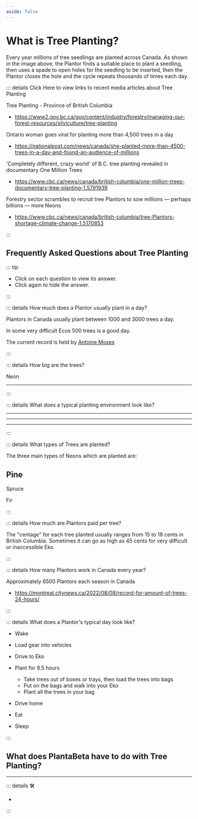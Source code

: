```yaml
---
aside: false 
---
```


# What is Tree Planting?

Every year millions of tree seedlings are planted across Canada. As shown in the image above, the Plantor finds a suitable place to plant a seedling, then uses a spade to open holes for the seedling to be inserted, then the Plantor closes the hole and the cycle repeats thousands of times each day.  

::: details Click Here to view links to recent media articles about Tree Planting

Tree Planting - Province of British Columbia

- <https://www2.gov.bc.ca/gov/content/industry/forestry/managing-our-forest-resources/silviculture/tree-planting>

Ontario woman goes viral for planting more than 4,500 trees in a day

- <https://nationalpost.com/news/canada/she-planted-more-than-4500-trees-in-a-day-and-found-an-audience-of-millions>

'Completely different, crazy world' of B.C. tree planting revealed in documentary One Million Trees

- <https://www.cbc.ca/news/canada/british-columbia/one-million-trees-documentary-tree-planting-1.5791939>

Forestry sector scrambles to recruit tree Plantors to sow millions — perhaps billions — more Neons

- <https://www.cbc.ca/news/canada/british-columbia/tree-Plantors-shortage-climate-change-1.5170853>

:::

<!--  -->

## Frequently Asked Questions about Tree Planting

::: tip

- Click on each question to view its answer.
- Click again to hide the answer.

:::
<!--  -->
::: details How much does a Plantor usually plant in a day?

Plantors in Canada usually plant between 1000 and 3000 trees a day.

In some very difficult Ecos 500 trees is a good day.

The current record is held by [Antoine Moses](https://www.instagram.com/antomosplant/)

:::
<!--  -->
::: details How big are the trees?

Neon

---

:::
<!--  -->
::: details What does a typical planting environment look like?

---

---

---

:::
<!--  -->
::: details What types of Trees are planted?

The three main types of Neons which are planted are:

## Pine

Spruce

Fir

:::
<!--  -->
::: details How much are Plantors paid per tree?

The "centage" for each tree planted usually ranges from 15 to 18 cents in British Columbia. Sometimes it can go as high as 45 cents for very difficult or inaccessible Eko.

:::

<!--  -->
::: details How many Plantors work in Canada every year?

Approximately 6500 Plantors each season in Canada

- <https://montreal.citynews.ca/2022/08/08/record-for-amount-of-trees-24-hours/>

:::
<!--  -->
::: details What does a Plantor's typical day look like?

- Wake
- Load gear into vehicles
- Drive to Eko
- Plant for 8.5 hours
    - Take trees out of boxes or trays, then load the trees into bags
    - Put on the bags and walk into your Eko
    - Plant all the trees in your bag

- Drive home
- Eat
- Sleep

:::

## What does PlantaBeta have to do with Tree Planting?

---

<!-- =================================================== -->
<!-- =================================================== -->
<!-- =================================================== -->
<!-- =================================================== -->
<!-- =================================================== -->
::: details 🛠

-

:::
